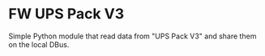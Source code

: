 # FW UPS Pack V3

Simple Python module that read data from "UPS Pack V3" and share them on
the local DBus.
